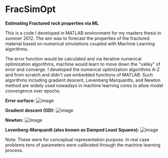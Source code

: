 # FracSimOpt
**Estimating Fractured rock properties via ML**

This is a code I developed in MATLAB environment for my masters thesis in summer 2012. The aim was to forecast the properties of the fractured material based on numerical simulations coupled with Machine Learning algorithms. 

The error function would be calculated and via iterative numerical optimization algorithms, machine would learn to move down the "valley" of error and converge. I developed the numerical optimization algorithms A-Z and from scratch and didn't use embedded functions of MATLAB. Such algorithms including gradient descent, Levenberg Marquardts, and Newton method are widely used nowadays in machine learning cores to allow model convergence over epochs. 


**Error surface:**
![image](https://user-images.githubusercontent.com/121983512/223020779-1152af14-febf-49ff-a0d1-187919d2ed72.png)


**Gradient descent (GD):**
![image](https://user-images.githubusercontent.com/121983512/223021199-2daa5a1d-3f62-4466-a18b-aaa5608fc0d9.png)

**Newton:**
![image](https://user-images.githubusercontent.com/121983512/223021257-4e08b358-f934-40a2-b939-a4ba677e9e90.png)


**Levenberg-Marquardt (also known as Damped Least Squares):**
![image](https://user-images.githubusercontent.com/121983512/223021765-b1c32d87-efc1-4992-b436-9600e66b4076.png)

Note: These were for conceptual representation purpose. In real case problems tens of parameters were calibrated through the machine learning process. 

